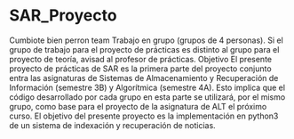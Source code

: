 # SAR_Proyecto
Cumbiote bien perron team
Trabajo en grupo (grupos de 4 personas). Si el grupo de trabajo para el proyecto de
prácticas es distinto al grupo para el proyecto de teoría, avisad al profesor de prácticas.
Objetivo
El presente proyecto de prácticas de SAR es la primera parte del proyecto conjunto entra las
asignaturas de Sistemas de Almacenamiento y Recuperación de Información (semestre 3B)
y Algorítmica (semestre 4A). Esto implica que el código desarrollado por cada grupo en esta
parte se utilizará, por el mismo grupo, como base para el proyecto de la asignatura de ALT
el próximo curso.
El objetivo del presente proyecto es la implementación en python3 de un sistema de indexación
y recuperación de noticias. 
